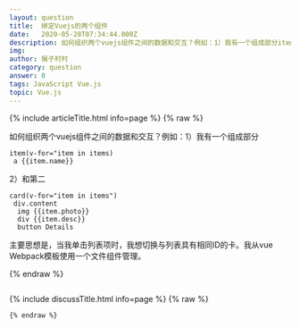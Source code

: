 ```yaml
---
layout: question
title:  绑定Vuejs的两个组件
date:   2020-05-28T07:34:44.000Z
description: 如何组织两个vuejs组件之间的数据和交互？例如：1）我有一个组成部分item(v-for="item in items) a {{item.nam...
img: 
author: 猴子村村
category: question
answer: 0
tags: JavaScript Vue.js
topic: Vue.js
---
```

<div class="article-root">
  <div class="article">
    {% include articleTitle.html info=page %}
    {% raw %}
    <div class="article-content"><p><font style="vertical-align: inherit;"><font style="vertical-align: inherit;">如何组织两个vuejs组件之间的数据和交互？</font><font style="vertical-align: inherit;">例如：1）我有一个组成部分</font></font></p>

<pre class="lang-js prettyprint prettyprinted" style=""><code><span class="pln">item</span><span class="pun">(</span><span class="pln">v</span><span class="pun">-</span><span class="kwd">for</span><span class="pun">=</span><span class="str">"</span><span class="pln">item in items</span><span class="pun">)</span><span class="pln">
 a </span><span class="pun">{{</span><span class="pln">item</span><span class="pun">.</span><span class="pln">name</span><span class="pun">}}</span></code></pre>

<p><font style="vertical-align: inherit;"><font style="vertical-align: inherit;">2）和第二</font></font></p>

<pre class="lang-js prettyprint prettyprinted" style=""><code><span class="pln">card</span><span class="pun">(</span><span class="pln">v</span><span class="pun">-</span><span class="kwd">for</span><span class="pun">=</span><span class="str">"item in items"</span><span class="pun">)</span><span class="pln">
 div</span><span class="pun">.</span><span class="pln">content
  img </span><span class="pun">{{</span><span class="pln">item</span><span class="pun">.</span><span class="pln">photo</span><span class="pun">}}</span><span class="pln">
  div </span><span class="pun">{{</span><span class="pln">item</span><span class="pun">.</span><span class="pln">desc</span><span class="pun">}}</span><span class="pln">
  button </span><span class="typ">Details</span></code></pre>

<p><font style="vertical-align: inherit;"><font style="vertical-align: inherit;">主要思想是，当我单击列表项时，我想切换与列表具有相同ID的卡。</font><font style="vertical-align: inherit;">我从vue Webpack模板使用一个文件组件管理。  </font></font></p></div>
    {% endraw %}
  </div>
  <p style="height: 0;width:0;overflow: hidden;"> 第4234篇《绑定Vuejs的两个组件》来自Winter(https://github.com/aiyld/aiyld.github.io)的站点</p>
  <div class="discuss-wrapper">
    {% include discussTitle.html info=page %}
    {% raw %}
    
    {% endraw %}
  </div>
<div>
